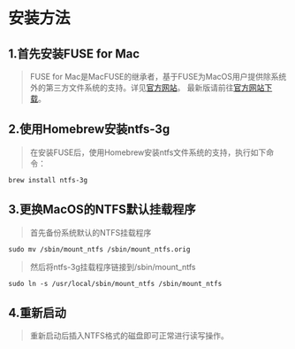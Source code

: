 # 安装方法
## 1.首先安装FUSE for Mac
>FUSE for Mac是MacFUSE的继承者，基于FUSE为MacOS用户提供除系统外的第三方文件系统的支持。详见[官方网站](https://osxfuse.github.io)。
最新版请前往[官方网站下载](https://github.com/osxfuse/osxfuse/releases)。

## 2.使用Homebrew安装ntfs-3g
> 在安装FUSE后，使用Homebrew安装ntfs文件系统的支持，执行如下命令：

```shell
brew install ntfs-3g
```

## 3.更换MacOS的NTFS默认挂载程序
> 首先备份系统默认的NTFS挂载程序

```shell
sudo mv /sbin/mount_ntfs /sbin/mount_ntfs.orig
```

> 然后将ntfs-3g挂载程序链接到/sbin/mount_ntfs

```shell
sudo ln -s /usr/local/sbin/mount_ntfs /sbin/mount_ntfs
```

## 4.重新启动
> 重新启动后插入NTFS格式的磁盘即可正常进行读写操作。